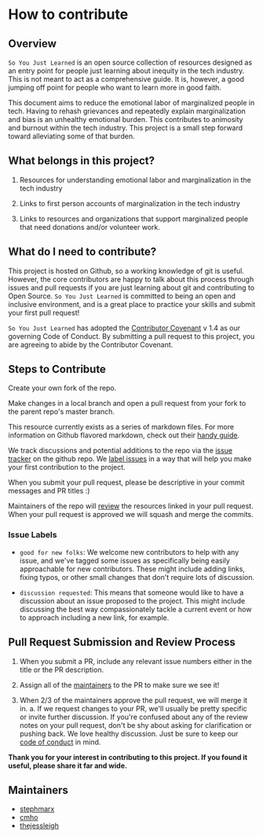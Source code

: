 # How to contribute

## Overview

`So You Just Learned` is an open source collection of resources designed as an entry point for people just learning about inequity in the tech industry. This is not meant to act as a comprehensive guide. It is, however, a good jumping off point for people who want to learn more in good faith.

This document aims to reduce the emotional labor of marginalized people in tech. Having to rehash grievances and repeatedly explain marginalization and bias is an unhealthy emotional burden. This contributes to animosity and burnout within the tech industry. This project is a small step forward toward alleviating some of that burden.

## What belongs in this project?

1. Resources for understanding emotional labor and marginalization in the tech industry

2. Links to first person accounts of marginalization in the tech industry

3. Links to resources and organizations that support marginalized people that need donations and/or volunteer work.

## What do I need to contribute?

This project is hosted on Github, so a working knowledge of git is useful. However, the core contributors are happy to talk about this process through issues and pull requests if you are just learning about git and contributing to Open Source. `So You Just Learned` is committed to being an open and inclusive environment, and is a great place to practice your skills and submit your first pull request!

`So You Just Learned` has adopted the [Contributor Covenant](http://contributor-covenant.org/) v 1.4 as our governing Code of Conduct. By submitting a pull request to this project, you are agreeing to abide by the Contributor Covenant.

## Steps to Contribute

Create your own fork of the repo.

Make changes in a local branch and open a pull request from your fork to the parent repo's master branch.

This resource currently exists as a series of markdown files. For more information on Github flavored markdown, check out their [handy guide](https://guides.github.com/features/mastering-markdown/).

We track discussions and potential additions to the repo via the [issue tracker](https://github.com/stephmarx/so-you-just-learned/issues) on the github repo. We [label issues](#issue-labels) in a way that will help you make your first contribution to the project.

When you submit your pull request, please be descriptive in your commit messages and PR titles :)

Maintainers of the repo will [review](#pull-request-submission-and-review-process) the resources linked in your pull request. When your pull request is approved we will squash and merge the commits.

### Issue Labels

- `good for new folks`: We welcome new contributors to help with any issue, and we've tagged some issues as specifically being easily approachable for new contributors. These might include adding links, fixing typos, or other small changes that don't require lots of discussion.

- `discussion requested`: This means that someone would like to have a discussion about an issue proposed to the project. This might include discussing the best way compassionately tackle a current event or how to approach including a new link, for example.

## Pull Request Submission and Review Process

1. When you submit a PR, include any relevant issue numbers either in the title or the PR description.

2. Assign all of the [maintainers](#maintainers) to the PR to make sure we see it!

3. When 2/3 of the maintainers approve the pull request, we will merge it in.
  a. If we request changes to your PR, we'll usually be pretty specific or invite further discussion. If you're confused about any of the review notes on your pull request, don't be shy about asking for clarification or pushing back. We love healthy discussion. Just be sure to keep our [code of conduct](https://github.com/stephmarx/so-you-just-learned/blob/master/code_of_conduct.md) in mind.

**Thank you for your interest in contributing to this project. If you found it useful, please share it far and wide.**

## Maintainers

- [stephmarx](https://github.com/stephmarx)
- [cmho](https://github.com/cmho)
- [thejessleigh](https://github.com/thejessleigh)
